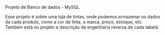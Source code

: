 Projeto de Banco de dados - MySQL

Esse projeto é sobre uma loja de tintas, onde podemos armazenar os dados da cada produto, como a cor da tinta, a marca, preço, estoque, etc.
Também está no projeto a descrição da engenharia reversa de cada tabela.
